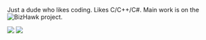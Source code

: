 Just a dude who likes coding. Likes C/C++/C#. Main work is on the ![BizHawk](https://github.com/TASEmulators/BizHawk) project.

![](https://github-readme-stats.vercel.app/api?username=CasualPokePlayer&show_icons=true&theme=tokyonight&hide_border=true&border_radius=10)
![](https://github-readme-stats.vercel.app/api/top-langs/?username=CasualPokePlayer&layout=compact&theme=tokyonight&hide_border=true&border_radius=10&exclude_repo=practice-pokered,crystal-custom-starter)
